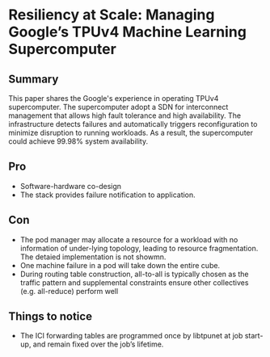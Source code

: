 # Resiliency at Scale: Managing Google’s TPUv4 Machine Learning Supercomputer

## Summary
This paper shares the Google's experience in operating TPUv4 supercomputer. The supercomputer adopt a SDN for interconnect management that allows high fault tolerance and high availability. The infrastructure detects failures and automatically triggers reconfiguration to minimize disruption to running workloads. As a result, the supercomputer could achieve 99.98% system availability.
## Pro
- Software-hardware co-design
- The stack provides failure notification to application.

## Con
- The pod manager may allocate a resource for a workload with no information of under-lying topology, leading to resource fragmentation. The detaied implementation is not showmn.
- One machine failure in a pod will take down the entire cube.
- During routing table construction, all-to-all is typically chosen as the traffic pattern and supplemental constraints ensure other collectives (e.g. all-reduce) perform well

## Things to notice
- The ICI forwarding tables are programmed once by libtpunet at job start-up, and remain fixed over the job’s lifetime.